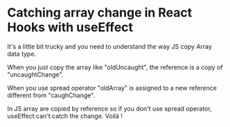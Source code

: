 # Catching array change in React Hooks with useEffect

It's a little bit trucky and you need to understand the way JS copy Array data type.

When you just copy the array like "oldUncaught", the reference is a copy of "uncaughtChange".

When you use spread operator "oldArray" is assigned to a new reference different from "caughChange".

In JS array are copied by reference so if you don't use spread operator, useEffect can't catch the change. Voilà !
